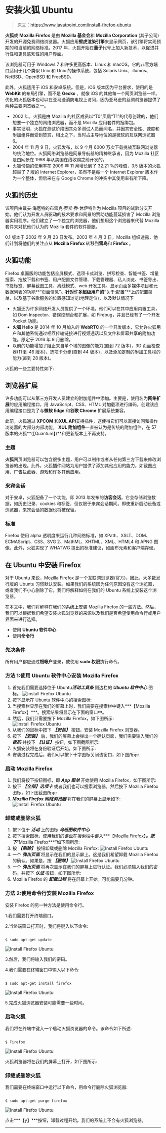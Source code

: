 # 安装火狐 Ubuntu

> 原文：<https://www.javatpoint.com/install-firefox-ubuntu>

**火狐**或 **Mozilla Firefox** 是由 **Mozilla 基金会**和 **Mozilla Corporation** (其子公司)开发的开源免费网络浏览器。火狐应用**壁虎渲染引擎**来显示网页，该引擎将实现预期的和当前的网络标准。2017 年，火狐开始在**量子**代号上加入新技术，以促进并行性和更具感知性的用户界面。

该浏览器可用于 Windows 7 和许多更高版本、Linux 和 macOS。它的非官方端口适用于几个类似 Unix 和 Unix 的操作系统，包括 Solaris Unix、illumos、NetBSD、OpenBSD 和 FreeBSD。

此外，火狐适用于 iOS 和安卓系统。但是，iOS 版本因为平台要求，使用的是 **WebKit** 的布局引擎，而不是 **Gecko** ，就像 iOS 的其他每一个网页浏览器一样。优化的火狐版本也可以在亚马逊消防电视上访问，因为亚马逊的丝绸浏览器提供了两种主要浏览器之一。

*   2002 年，火狐是由 Mozilla 的社区成员以“T0”凤凰“T1”的代号创建的，他们想要一个独立的网络浏览器，而不是 Mozilla 应用套件的捆绑包。
*   事实证明，火狐在测试阶段因其众多测试人员而闻名，并因其安全性、速度和附加组件而受到赞赏，相比之下，当时占主导地位的是微软的互联网浏览器 6。
*   2004 年 11 月 9 日，火狐发布，以 9 个月 6000 万次下载挑战互联网浏览器的统治地位。火狐网络浏览器是网景导航器的精神继承者，因为 Mozilla 社区是由网景在 1998 年从美国在线收购之前开发的。
*   火狐份额的使用率在 2009 年 11 月增长到了 32.21 %的峰值，3.5 版本的火狐超越了 7 版的 Internet Explorer，虽然不是每一个 Internet Explorer 版本作为一个整体，但后来在与 Google Chrome 的冲突中其使用率有所下降。

## 火狐的历史

该项目由戴夫·海厄特的布雷克·罗斯·乔·休伊特作为 Mozilla 项目的试验分支开始。他们认为开发人员驱动的技术要求和网景的赞助功能蔓延损害了 Mozilla 浏览器实用程序。他们建立了一个独立的浏览器，他们想用这个浏览器来代替 Mozilla 套件来对抗他们认为的 Mozilla 套件的软件膨胀。

0.1 版本于 2002 年 9 月 23 日发布。2003 年 4 月 3 日，Mozilla 组织透露，他们计划将他们的关注点从 **Mozilla Firefox** 转移到**雷鸟**和 **Firefox** 。

## 火狐功能

Firefox 桌面版的功能包括全屏模式、选项卡式浏览、拼写检查、智能书签、增量搜索、拖放下载和书签、用户配置文件管理、下载管理器、私人浏览、书签导出、书签标签、屏幕截图工具、离线模式、web 开发工具、显示页面多媒体项目和元数据列表的功能**“页面信息”**、针对许多超级用户的**“关于:配置”**上的配置菜单，以及基于谷歌服务的位置感知浏览(地理定位)，以及默认情况下

*   火狐还为许多网络开发人员提供了一个环境，他们可以在其中应用内置工具，如 Dom Inspector、错误控制台和扩展，如 Firebug，并且已经有了一个开发 Pocket 功能。
*   **火狐 Hello** 是 2014 年 10 月加入的 **WebRTC** 的一个开发版本，它允许火狐用户和其他系统通过相互传输链接进行视频通话以及文件和屏幕共享的附加功能。原定于 2016 年 9 月删除。
*   以前的功能增加了阻止来自单个域的图像的能力(直到 72 版本)，3D 页面检查器(11 到 46 版本)，选项卡分组(直到 44 版本)，以及添加定制的附加工具栏的能力(直到 28 版本)。

火狐的一些主要特性如下:

## 浏览器扩展

许多功能可以从第三方开发人员建立的附加组件中添加。主要是，使用名为**网络扩展**的应用编程接口，用 JavaScript、CSS、HTML 对加载项进行编码，创建该应用编程接口是为了与**微软 Edge** 和**谷歌 Chrome** 扩展系统兼容。

此前，火狐通过 **XPCOM** 和**XUL API**支持插件，这使得它们可以直接访问和操作浏览器的大部分内部功能。 **XUL 附加组件**一直被认为是传统的附加组件，在 57 版本的火狐**(【Quantum】)**和更新版本上不再支持。

### 主题

**火狐**网页浏览器可以包含很多主题，用户可以制作或者从任何第三方下载来修改浏览器的出现。此外，火狐插件网站为用户提供了添加其他应用的能力，如截图应用、广告拦截器、游戏和许多其他应用。

### 来宾会话

对于安卓，火狐配备了一个功能，即 2013 年发布的**访客会话**。它会存储浏览数据，如历史记录、cookies 和标签，但仅限于来宾会话期间。即使重新启动设备或浏览器，来宾会话的数据也将被保留。

### 标准

Firefox 使用 alpha 透明度来运行几种网络标准，如 XPath、XSLT、DOM、ECMAScript、CSS、SVG 2、MathML、XHTML、XML、HTML4 和 APNG 图像。此外，火狐实现了 WHATWG 提出的标准建议，如画布元素和客户端存储。

## 在 Ubuntu 中安装 Firefox

对于 Ubuntu 来说，Mozilla Firefox 是一个互联网浏览器(官方)，因此，大多数发行版的 Ubuntu 习惯默认安装。如果我们的系统因为任何原因没有这个浏览器，或者我们不小心删除了它，我们将解释如何在我们的 Ubuntu 系统上安装这个浏览器。

在本文中，我们将解释在我们的系统上安装 Mozilla Firefox 的一些方法。然后，我们可以根据我们希望安装火狐浏览器的来源以及我们是否希望使用命令行或用户界面来进行选择。

*   使用 **Ubuntu 软件中心**
*   使用**命令行**

### 先决条件

所有用户都应通过**根帐户**登录，或使用 **sudo 权限**执行命令。

### 方法 1:使用 Ubuntu 软件中心安装 Mozilla Firefox

1.  首先我们需要选择位于 Ubuntu***活动工具条*** 侧边栏的 ***Ubuntu 软件中心*** 图标。
    ![Install Firefox Ubuntu](img/1172bb1c73647aa1fe91300fe5a11866.png)
2.  按下显示在 Ubuntu 软件中心的搜索图标:
3.  当搜索栏显示在我们的屏幕上时，我们需要在搜索栏中键入***【Mozilla Firefox】***。搜索结果将显示在下面的窗口中。
4.  然后，我们只需要按下 Mozilla Firefox，如下图所示:
    ![Install Firefox Ubuntu](img/070fbc475974b2f90a1360df91134a89.png)
5.  从我们的鼠标中按下 ***【安装】*** 按钮，安装 Mozilla Firefox 浏览器。
6.  按下 ***【安装】*** 后，我们的屏幕上会弹出一个确认页面，我们需要输入我们的 ***密码*** 并按下 ***【认证】*** 按钮，如下图截图所示:
7.  火狐安装将在身份验证后开始，如下图所示:
8.  安装过程完成后，我们可以按下十字图标关闭该窗口，如下图所示:

### 启动 Mozilla Firefox

1.  我们将按下按钮图标，即 ***App 菜单*** 开始使用 Mozilla Firefox，如下图所示:
2.  按下 ***【全部】选项卡*** 或者我们也可以搜索浏览器，然后按下 Mozilla Firefox 图标，如下图截图所示:
3.  ***Mozilla Firefox 网络浏览器*** 将在我们的屏幕上显示如下:
    ![Install Firefox Ubuntu](img/5ae07b9b3f8f754ff7f8ed1f6686b397.png)

### 卸载或删除火狐

1.  按下位于 ***活动*** 上的图标 ***乌班图软件中心***
2.  按下搜索图标，使用我们的键盘在搜索栏中键入***【Mozilla Firefox】***。按下***“Mozilla Firefox***”如下图所示:
3.  按 ***【删除】*** 按钮卸载或删除 Mozilla Firefox:
    ![Install Firefox Ubuntu](img/28f5a2a72d9b60c566bf6a2e89a0dc82.png)
4.  一个 ***弹出页面*** 将显示在我们的显示屏上。这是我们希望卸载 Mozilla Firefox 的确认。如果是，按 ***【删除】***
    ![Install Firefox Ubuntu](img/dd58920414b5f523c5e6996b79912bea.png)
5.  一个 ***弹出页面*** 将再次显示在我们的屏幕上进行认证。我们必须输入我们的密码，并按下 ***认证*** 按钮，如下图所示:
6.  Mozilla Firefox 的 ***卸载过程*** 将在屏幕上开始。可能需要几分钟。

### 方法 2:使用命令行安装 Mozilla Firefox

安装 Firefox 的另一种方法是使用命令行。

1.我们需要打开终端窗口。

2.当终端窗口打开时，我们将键入以下命令:

```

$ sudo apt-get update

```

![Install Firefox Ubuntu](img/d6c945361dfa34e59780bf0db0824099.png)

3.然后，我们将输入我们的密码。

4.我们需要在终端窗口中输入以下命令:

```

$ sudo apt-get install firefox

```

![Install Firefox Ubuntu](img/80c873ea60dc417fdc37bf815b4de7bf.png)

5.完成火狐浏览器安装可能需要一些时间。

### 启动火狐

我们将在终端中键入一个启动火狐浏览器的命令。该命令如下所述:

```

$ Firefox

```

![Install Firefox Ubuntu](img/43a17497bd0744fd266f82dccb76053d.png)

火狐浏览器将在我们的屏幕上打开，如下图所示:

### 卸载或删除火狐

我们需要在终端窗口中运行以下命令，用命令行删除火狐浏览器:

```

$ sudo apt-get purge firefox

```

![Install Firefox Ubuntu](img/39d13cff31f5b2d510c37c833b123986.png)

点击***【y】***按钮，卸载过程开始。我们的系统上不会有火狐浏览器。

* * *